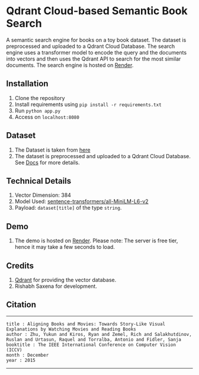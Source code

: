 # Qdrant Cloud-based Semantic Book Search
A semantic search engine for books on a toy book dataset. The dataset is preprocessed and uploaded to a Qdrant Cloud Database. The search engine uses a transformer model to encode the query and the documents into vectors and then uses the Qdrant API to search for the most similar documents. The search engine is hosted on [Render](https://qdrant-library.onrender.com).


## Installation

1. Clone the repository
2. Install requirements using `pip install -r requirements.txt`
3. Run `python app.py`
4. Access on `localhost:8080`

## Dataset

1. The Dataset is taken from [here](https://huggingface.co/datasets/bookcorpusopen)
2. The dataset is preprocessed and uploaded to a Qdrant Cloud Database. See [Docs](https://qdrant.tech/documentation/) for more details.

## Technical Details

1. Vector Dimension: 384
2. Model Used: [sentence-transformers/all-MiniLM-L6-v2](https://huggingface.co/sentence-transformers/all-MiniLM-L6-v2)
3. Payload: `dataset[title]` of the type `string`.

## Demo

1. The demo is hosted on [Render](https://qdrant-library.onrender.com). Please note: The server is free tier, hence it may take a few seconds to load.

## Credits

1. [Qdrant](https://qdrant.tech/) for providing the vector database.
2. Rishabh Saxena for development.

## Citation

---
    title : Aligning Books and Movies: Towards Story-Like Visual Explanations by Watching Movies and Reading Books
    author : Zhu, Yukun and Kiros, Ryan and Zemel, Rich and Salakhutdinov, Ruslan and Urtasun, Raquel and Torralba, Antonio and Fidler, Sanja
    booktitle : The IEEE International Conference on Computer Vision (ICCV)
    month : December
    year : 2015
---